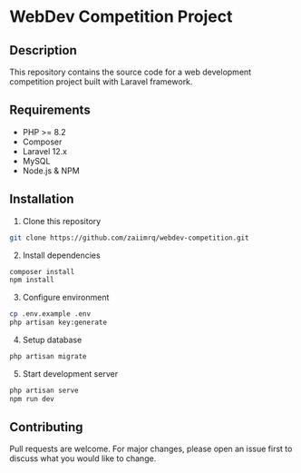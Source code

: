 # WebDev Competition Project

## Description
This repository contains the source code for a web development competition project built with Laravel framework.


## Requirements
- PHP >= 8.2
- Composer
- Laravel 12.x
- MySQL
- Node.js & NPM

## Installation
1. Clone this repository
```bash
git clone https://github.com/zaiimrq/webdev-competition.git
```

2. Install dependencies
```bash
composer install
npm install
```

3. Configure environment
```bash
cp .env.example .env
php artisan key:generate
```

4. Setup database
```bash
php artisan migrate
```

5. Start development server
```bash
php artisan serve
npm run dev
```

## Contributing
Pull requests are welcome. For major changes, please open an issue first to discuss what you would like to change.
